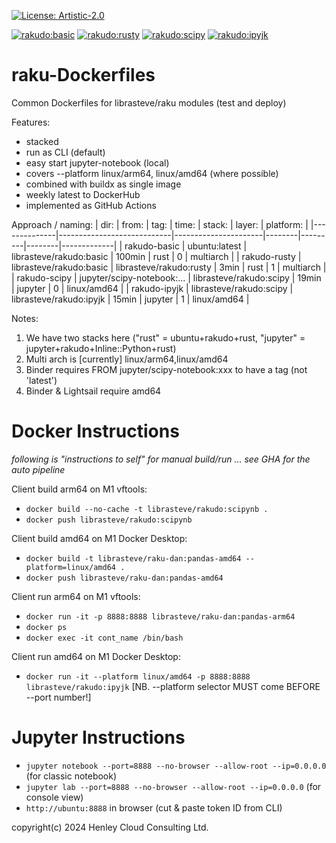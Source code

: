 [![License: Artistic-2.0](https://img.shields.io/badge/License-Artistic%202.0-0298c3.svg)](https://opensource.org/licenses/Artistic-2.0)

[![rakudo:basic](https://github.com/librasteve/raku-Dockerfiles/actions/workflows/basic-ma-weekly.yaml/badge.svg)](https://github.com/librasteve/raku-Dockerfiles/actions/workflows/basic-ma-weekly.yaml)
[![rakudo:rusty](https://github.com/librasteve/raku-Dockerfiles/actions/workflows/rusty-ma-weekly.yaml/badge.svg)](https://github.com/librasteve/raku-Dockerfiles/actions/workflows/rusty-ma-weekly.yaml)
[![rakudo:scipy](https://github.com/librasteve/raku-Dockerfiles/actions/workflows/scipy-weekly.yaml/badge.svg)](https://github.com/librasteve/raku-Dockerfiles/actions/workflows/scipy-weekly.yaml)
[![rakudo:ipyjk](https://github.com/librasteve/raku-Dockerfiles/actions/workflows/ipyjk-weekly.yaml/badge.svg)](https://github.com/librasteve/raku-Dockerfiles/actions/workflows/ipyjk-weekly.yaml)

# raku-Dockerfiles
Common Dockerfiles for librasteve/raku modules (test and deploy)

Features:
* stacked
* run as CLI (default)
* easy start jupyter-notebook (local)
* covers --platform linux/arm64, linux/amd64 (where possible)
* combined with buildx as single image
* weekly latest to DockerHub
* implemented as GitHub Actions

Approach / naming:
| dir:         | from:                      | tag:                 | time:  | stack:  | layer: | platform:   |
|--------------|----------------------------|----------------------|--------|---------|--------|-------------|
| rakudo-basic | ubuntu:latest              | librasteve/rakudo:basic | 100min | rust    |    0   |  multiarch  |
| rakudo-rusty | librasteve/rakudo:basic       | librasteve/rakudo:rusty |   3min | rust    |    1   |  multiarch  |
| rakudo-scipy | jupyter/scipy-notebook:... | librasteve/rakudo:scipy |  19min | jupyter |    0   | linux/amd64 |
| rakudo-ipyjk | librasteve/rakudo:scipy       | librasteve/rakudo:ipyjk |  15min | jupyter |    1   | linux/amd64 |

Notes:
1. We have two stacks here ("rust" = ubuntu+rakudo+rust, "jupyter" = jupyter+rakudo+Inline::Python+rust)
2. Multi arch is [currently] linux/arm64,linux/amd64
3. Binder requires FROM jupyter/scipy-notebook:xxx to have a tag (not 'latest')
4. Binder & Lightsail require amd64

# Docker Instructions

_following is "instructions to self" for manual build/run ... see GHA for the auto pipeline_

Client build arm64 on M1 vftools:

* ```docker build --no-cache -t librasteve/rakudo:scipynb .```
* ```docker push librasteve/rakudo:scipynb```

Client build amd64 on M1 Docker Desktop:

* ```docker build -t librasteve/raku-dan:pandas-amd64 --platform=linux/amd64 .```
* ```docker push librasteve/raku-dan:pandas-amd64```

Client run arm64 on M1 vftools:

* ```docker run -it -p 8888:8888 librasteve/raku-dan:pandas-arm64```
* ```docker ps```
* ```docker exec -it cont_name /bin/bash```

Client run amd64 on M1 Docker Desktop:

* ```docker run -it --platform linux/amd64 -p 8888:8888 librasteve/rakudo:ipyjk```
[NB. --platform selector MUST come BEFORE --port number!]

# Jupyter Instructions

* ```jupyter notebook --port=8888 --no-browser --allow-root --ip=0.0.0.0``` (for classic notebook)
* ```jupyter lab --port=8888 --no-browser --allow-root --ip=0.0.0.0``` (for console view)
* ```http://ubuntu:8888``` in browser (cut & paste token ID from CLI)

copyright(c) 2024 Henley Cloud Consulting Ltd.

